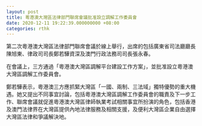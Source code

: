 ```yaml
---
layout: post
title: 粵港澳大灣區法律部門聯席會議批准設立調解工作委員會
date: 2020-12-11 19:22:39.000000000 +08:00
categories: rthk
---
```


第二次粵港澳大灣區法律部門聯席會議於線上舉行，出席的包括廣東省司法廳廳長陳旭東、律政司司長鄭若驊資深及澳門行政法務司司長張永春。

在會議上，三方通過「粵港澳大灣區調解平台建設工作方案」，並批准設立粵港澳大灣區調解工作委員會。

鄭若驊表示，粵港澳三方應抓緊大灣區「一國、兩制、三法域」獨特優勢的重大機遇。她又提出不同事宜討論，包括粵港澳大灣區調解工作委員會的職責及下一步工作、聯席會議就促進粵港澳大灣區律師執業考試相關事宜所扮演的角色，包括香港及澳門法律界在大灣區提供內地法律服務及相關支援，及便利大灣區企業自由選擇大灣區法律和爭議解決地。

